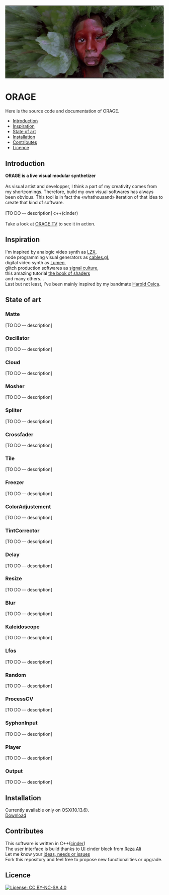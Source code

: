 [![IMAGE ALT TEXT HERE](./doc/pictures/pic.01.jpg)](./doc/pictures/pic.01.jpg)

# ORAGE
Here is the source code and documentation of ORAGE.

* [Introduction](#introduction)
* [Inspiration](#inspiration)
* [State of art](#state-of-art)
* [Installation](#installation)
* [Contributes](#contributes)
* [Licence](#licence)

## Introduction
__ORAGE is a live visual modular synthetizer__</br></br>
As visual artist and developper, I think a part of my creativity comes from my shortcomings. Therefore, build my own visual softwares has always been obvious.
This tool is in fact the «whathousand» iteration of that idea to create that kind of software.
</br></br>
[TO DO -- description] c++(cinder)
</br></br>
Take a look at [ORAGE TV](https://www.youtube.com/channel/UCZ0oXcxj3lE8kQSSsniIZ6w) to see it in action.
## Inspiration
I'm inspired by analogic video synth as [LZX](https://lzxindustries.net/),<br/>
node programming visual generators as [cables.gl](https://cables.gl/home),<br/>digital video synth as [Lumen](https://lumen-app.com/),<br/>
glitch production softwares as [signal culture](http://signalculture.org/),<br/> 
this amazing tutorial [the book of shaders](https://thebookofshaders.com)<br/> and many others... <br/> Last but not least, I've been mainly inspired by my bandmate [Harold Osica](https://www.facebook.com/osicamusic).
## State of art
### Matte 
[TO DO -- description]
### Oscillator
[TO DO -- description]
### Cloud
[TO DO -- description]
### Mosher
[TO DO -- description]
### Spliter
[TO DO -- description]
### Crossfader
[TO DO -- description]
### Tile
[TO DO -- description]
### Freezer
[TO DO -- description]
### ColorAdjustement
[TO DO -- description]
### TintCorrector
[TO DO -- description]
### Delay
[TO DO -- description]
### Resize
[TO DO -- description]
### Blur
[TO DO -- description]
### Kaleidoscope
[TO DO -- description]
### Lfos
[TO DO -- description]
### Random
[TO DO -- description]
### ProcessCV
[TO DO -- description]
### SyphonInput
[TO DO -- description]
### Player
[TO DO -- description]
### Output
[TO DO -- description]

## Installation
Currently available only on OSX(10.13.6). <br/>
[Download](https://github.com/oogre/ORAGE/raw/master/Orage.app.zip)
## Contributes
This software is written in C++([cinder](https://github.com/cinder/Cinder))<br/>
The user interface is build thanks to [UI](https://github.com/rezaali/Cinder-UI) cinder block from [Reza Ali](https://www.syedrezaali.com/)<br/>
Let me know your [ideas, needs or issues](https://github.com/oogre/ORAGE/issues)<br/>
Fork this repository and feel free to propose new functionalities or upgrade.<br/>
## Licence
[![License: CC BY-NC-SA 4.0](https://img.shields.io/badge/License-CC%20BY--NC--SA%204.0-lightgrey.svg)](https://creativecommons.org/licenses/by-nc-sa/4.0/)